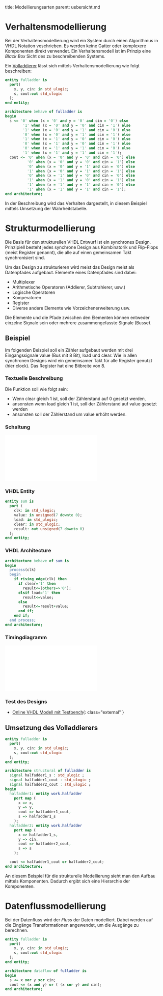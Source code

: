 title: Modellierungsarten
parent: uebersicht.md

# Verhaltensmodellierung
Bei der Verhaltensmodellierung wird ein System durch einen Algorithmus in VHDL Notation veschrieben. Es werden keine
Gatter oder komplexere Komponenten direkt verwendet. Ein Verhaltensmodell ist im Prinzip eine *Black Box* Sicht des zu
beschreibenden Systems.

Ein [Volladdierer](../grundlagen_der_digitaltechnik/schaltnetze.html#voll-addierer) lässt sich mittels Verhaltensmodellierung wie folgt beschreiben:

```vhdl
entity fulladder is
  port(
    x, y, cin: in std_ulogic;
    s, cout:out std_ulogic
  );
end entity;

architecture behave of fulladder is
begin
  s <= '0' when (x = '0' and y = '0' and cin = '0') else
        '1' when (x = '0' and y = '0' and cin = '1') else
        '1' when (x = '0' and y = '1' and cin = '0') else
        '0' when (x = '0' and y = '1' and cin = '1') else
        '1' when (x = '1' and y = '0' and cin = '0') else
        '0' when (x = '1' and y = '0' and cin = '1') else
        '0' when (x = '1' and y = '1' and cin = '0') else
        '1' when (x = '1' and y = '1' and cin = '1');
  cout <= '0' when (x = '0' and y = '0' and cin = '0') else
          '0' when (x = '0' and y = '0' and cin = '1') else
          '0' when (x = '0' and y = '1' and cin = '0') else
          '1' when (x = '0' and y = '1' and cin = '1') else
          '0' when (x = '1' and y = '0' and cin = '0') else
          '1' when (x = '1' and y = '0' and cin = '1') else
          '1' when (x = '1' and y = '1' and cin = '0') else
          '1' when (x = '1' and y = '1' and cin = '1');
end architecture;
```

In der Beschreibung wird das Verhalten dargestellt, in diesem Beispiel mittels Umsetzung der Wahrheitstabelle.

# Strukturmodellierung
Die Basis für den strukturellen VHDL Entwurf ist ein synchrones Design. Prinzipiell besteht jedes synchrone Design aus
Kombinatorik und Flip-Flops (meist Register genannt), die alle auf einen gemeinsamen Takt synchronisiert sind.

Um das Design zu strukturieren wird meist das Design meist als Datenpfades aufgebaut. Elemente eines
Datenpfades sind dabei:

* Multiplexer
* Arithmetische Operatoren (Addierer, Subtrahierer, usw.)
* Logische Operatoren
* Komperatoren
* Register
* Diverse andere Elemente wie Vorzeichenerweiterung usw.

Die Elemente und die Pfade zwischen den Elementen können entweder einzelne Signale sein oder mehrere zusammengefasste
Signale (Busse).

## Beispiel

Im folgenden Beispiel soll ein Zähler aufgebaut werden mit drei Eingangssignale <code></code>value<code></code> (Bus mit 8 Bit), <code></code>load<code></code> und <code></code>clear<code></code>. Wie in allen
synchronen Designs wird ein gemeinsamer Takt für alle Register genutzt (hier <code></code>clock<code></code>). Das Register hat eine Bitbreite
von 8.

### Textuelle Beschreibung
Die Funktion soll wie folgt sein:

* Wenn <code></code>clear<code></code> gleich <code></code>1<code></code> ist, soll der Zählerstand auf <code></code>0<code></code> gesetzt werden,
* ansonsten wenn <code></code>load<code></code> gleich <code></code>1<code></code> ist, soll der Zählerstand auf <code></code>value<code></code> gesetzt werden
* ansonsten soll der Zählerstand um <code></code>value<code></code> erhöht werden.

### Schaltung
![Schaltung](vhdl_example_1.svg.tex)

### VHDL Entity

```vhdl
entity sum is
  port (
    clk: in std_ulogic;
    value: in unsigned(7 downto 0);
    load: in std_ulogic;
    clear: in std_ulogic;
    result: out unsigned(7 downto 0)
  );
end entity;
```

### VHDL Architecture

```vhdl
architecture behave of sum is
begin
  process(clk)
  begin
    if rising_edge(clk) then
      if clear='1' then
        result<=(others=>'0');
      elsif load='1' then
        result<=value;
      else
        result<=result+value;
      end if;
    end if;
  end process;
end architecture;
```

### Timingdiagramm

![Timingdiagramm](vhdl_example_1_timing.svg.tex)

### Test des Designs

* [Online VHDL Modell mit Testbench](http://www.edaplayground.com/x/EcA){: class="external" }

## Umsetzung des Volladdierers
```vhdl
entity fulladder is
  port(
    x, y, cin: in std_ulogic;
    s, cout:out std_ulogic
  );
end entity;

architecture structural of fulladder is
  signal halfadder1_s : std_ulogic ;
  signal halfadder1_cout : std_ulogic ;
  signal halfadder2_cout : std_ulogic ;
begin
  halfadder1: entity work.halfadder
    port map (
      x => x,
      y => y,
      cout => halfadder1_cout,
      s => halfadder1_s
    );
  halfadder2: entity work.halfadder
    port map (
      x => halfadder1_s,
      y => cin,
      cout => halfadder2_cout,
      s => s
    );

  cout <= halfadder1_cout or halfadder2_cout;
end architecture;
```

An diesem Beispiel für die strukturelle Modellierung sieht man den Aufbau mittels Komponenten. Dadurch
ergibt sich eine Hierarchie der Komponenten.

# Datenflussmodellierung
Bei der Datenfluss wird der *Fluss* der Daten modelliert. Dabei werden auf die Eingänge Transformationen
angewendet, um die Ausgänge zu berechnen.

```vhdl
entity fulladder is
  port(
    x, y, cin: in std_ulogic;
    s, cout:out std_ulogic
  );
end entity;

architecture dataflow of fulladder is
begin
  s <= x xor y xor cin;
  cout <= (x and y) or ( (x xor y) and cin);
end architecture;
```
